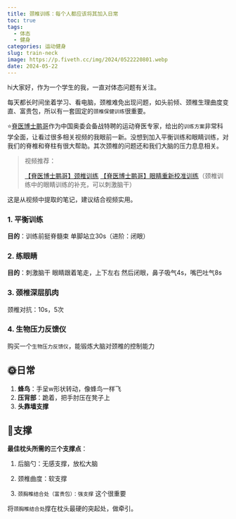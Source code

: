 ```yaml
---
title: 颈椎训练：每个人都应该将其加入日常
toc: true
tags:
  - 体态
  - 健身
categories: 运动健身
slug: train-neck
image: https://p.fiveth.cc/img/2024/0522220801.webp
date: 2024-05-22
---
```


hi大家好，作为一个学生的我，一直对体态问题有关注。

每天都长时间坐着学习、看电脑，颈椎难免出现问题，如头前倾、颈椎生理曲度变直、富贵包，所以有一套固定的`颈椎保健训练`很重要。

⭐[脊医博士鹏哥](https://space.bilibili.com/408907896)作为中国奥委会备战特聘的运动脊医专家，给出的`训练方案`非常科学全面，让看过很多相关视频的我眼前一新。没想到加入平衡训练和眼睛训练，对我们的脊椎和脊柱有很大帮助。其次颈椎的问题还和我们大脑的压力息息相关。

> 视频推荐：
>
> [【脊医博士鹏哥】颈椎训练](https://www.bilibili.com/video/BV141421B7G6/)
> [【脊医博士鹏哥】眼睛重新校准训练](https://www.bilibili.com/video/BV1wm411S7jQ/)（颈椎训练中的眼睛训练的补充，可以刺激脑干）


这是从视频中提取的笔记，建议结合视频实用。

### 1.  平衡训练
**目的**：训练前挺脊髓束
单脚站立30s（进阶：闭眼）

### 2. 练眼睛
**目的**：刺激脑干
眼睛跟着笔走，上下左右
然后闭眼，鼻子吸气4s，嘴巴吐气8s

### 3.  颈椎深层肌肉
颈椎对抗：10s，5次
### 4. 生物压力反馈仪
购买一个`生物压力反馈仪`，能锻炼大脑对颈椎的控制能力
## 🌞日常
1. **蜂鸟**：手呈w形状转动，像蜂鸟一样飞
2. **压背部**：跪着，把手肘压在凳子上
3. **头靠墙支撑**
## 🦴支撑
**最佳枕头所需的三个支撑点**：

1. 后脑勺：无感支撑，放松大脑

2. 颈椎曲度：软支撑

3. `颈胸椎结合处（富贵包）：强支撑` 这个很重要

将`颈胸椎结合处`撑在枕头最硬的突起处，做牵引。